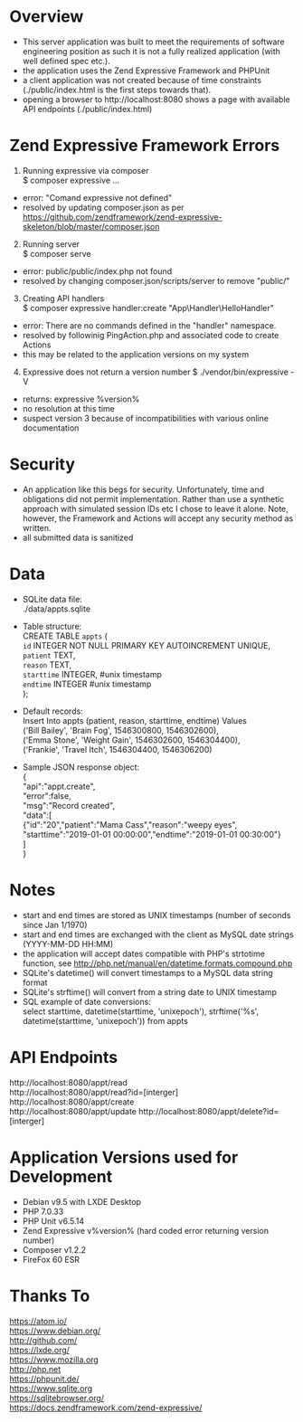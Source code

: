 Overview  
===  
- This server application was built to meet the requirements of software engineering position as such it is not a fully realized application (with well defined spec etc.).  
- the application uses the Zend Expressive Framework and PHPUnit
- a client application was not created because of time constraints (./public/index.html is the first steps towards that).  
- opening a browser to http://localhost:8080 shows a page with available API endpoints (./public/index.html)  


Zend Expressive Framework Errors
====  
1. Running expressive via composer  
$ composer expressive ...  
- error: "Comand expressive not defined"  
- resolved by updating composer.json as per   https://github.com/zendframework/zend-expressive-skeleton/blob/master/composer.json  

2. Running server  
$ composer serve  
- error: public/public/index.php not found
- resolved by changing composer.json/scripts/server to remove "public/"  

3. Creating API handlers  
$ composer expressive handler:create "App\Handler\HelloHandler"  
- error: There are no commands defined in the "handler" namespace.
- resolved by followinig PingAction.php and associated code to create Actions  
- this may be related to the application versions on my system  

4. Expressive does not return a version number
$ ./vendor/bin/expressive -V

- returns: expressive %version%
- no resolution at this time  
- suspect version 3 because of incompatibilities with various online documentation  


Security  
===  
- An application like this begs for security.  Unfortunately, time and obligations did not permit implementation.  Rather than use a synthetic approach with simulated session IDs etc I chose to leave it alone.  Note, however, the Framework and Actions will accept any security method as written.
- all submitted data is sanitized  


Data  
===  
- SQLite data file:  
	./data/appts.sqlite  

- Table structure:  
	CREATE TABLE `appts` (  
		`id`	INTEGER NOT NULL PRIMARY KEY AUTOINCREMENT UNIQUE,  
		`patient`	TEXT,  
		`reason`	TEXT,  
		`starttime`	INTEGER,		#unix timestamp  
		`endtime`	INTEGER				#unix timestamp  
	);  

- Default records:  
	Insert Into appts (patient, reason, starttime, endtime) Values  
     ('Bill Bailey', 'Brain Fog', 1546300800, 1546302600),  
     ('Emma Stone', 'Weight Gain', 1546302600, 1546304400),  
     ('Frankie', 'Travel Itch', 1546304400, 1546306200)  

- Sample JSON response object:  
	{  
		"api":"appt.create",  
		"error":false,  
		"msg":"Record created",  
		"data":[  
			{"id":"20","patient":"Mama Cass","reason":"weepy eyes",  
			"starttime":"2019-01-01 00:00:00","endtime":"2019-01-01 00:30:00"}  
		]  
}  

Notes
===
- start and end times are stored as UNIX timestamps (number of seconds since Jan 1/1970)  
- start and end times are exchanged with the client as MySQL date strings (YYYY-MM-DD HH:MM)  
- the application will accept dates compatible with PHP's strtotime function, see http://php.net/manual/en/datetime.formats.compound.php  
- SQLite's datetime() will convert timestamps to a MySQL data string format  
- SQLite's strftime() will convert from a string date to UNIX timestamp  
- SQL example of date conversions:  
select starttime, datetime(starttime, 'unixepoch'), strftime('%s',	datetime(starttime, 'unixepoch')) from appts  


API Endpoints  
===  
http://localhost:8080/appt/read  
http://localhost:8080/appt/read?id=[interger]  
http://localhost:8080/appt/create  
http://localhost:8080/appt/update
http://localhost:8080/appt/delete?id=[interger]  


Application Versions used for Development  
===  
- Debian v9.5 with LXDE Desktop  
- PHP 7.0.33  
- PHP Unit v6.5.14  
- Zend Expressive v%version% (hard coded error returning version number)  
- Composer v1.2.2  
- FireFox 60 ESR  


Thanks To  
===  
https://atom.io/  
https://www.debian.org/  
http://github.com/  
https://lxde.org/  
https://www.mozilla.org  
http://php.net  
https://phpunit.de/  
https://www.sqlite.org  
https://sqlitebrowser.org/  
https://docs.zendframework.com/zend-expressive/  
